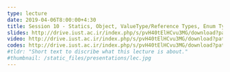 ```yaml
---
type: lecture
date: 2019-04-06T8:00:00+4:30
title: Session 10 - Statics, Object, ValueType/Reference Types, Enum Types, Bits Masks
slides: http://drive.iust.ac.ir/index.php/s/pvH40tElHCvu3MG/download?path=%2FSlides&files=AP_Session10.pdf
video: http://drive.iust.ac.ir/index.php/s/pvH40tElHCvu3MG/download?path=%2FClassVideos&files=S10.mp4
codes: http://drive.iust.ac.ir/index.php/s/pvH40tElHCvu3MG/download?path=%2FCode&files=S10.zip
#tldr: "Short text to discribe what this lecture is about."
#thumbnail: /static_files/presentations/lec.jpg
---
```

